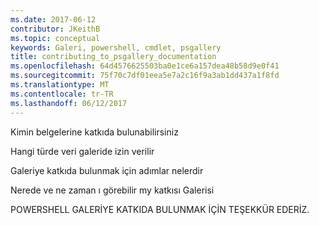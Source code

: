 ```yaml
---
ms.date: 2017-06-12
contributor: JKeithB
ms.topic: conceptual
keywords: Galeri, powershell, cmdlet, psgallery
title: contributing_to_psgallery_documentation
ms.openlocfilehash: 64d4576625503ba0e1ce6a157dea48b58d9e0f41
ms.sourcegitcommit: 75f70c7df01eea5e7a2c16f9a3ab1dd437a1f8fd
ms.translationtype: MT
ms.contentlocale: tr-TR
ms.lasthandoff: 06/12/2017
---
```

Kimin belgelerine katkıda bulunabilirsiniz

Hangi türde veri galeride izin verilir

Galeriye katkıda bulunmak için adımlar nelerdir

Nerede ve ne zaman ı görebilir my katkısı Galerisi

POWERSHELL GALERİYE KATKIDA BULUNMAK İÇİN TEŞEKKÜR EDERİZ.

